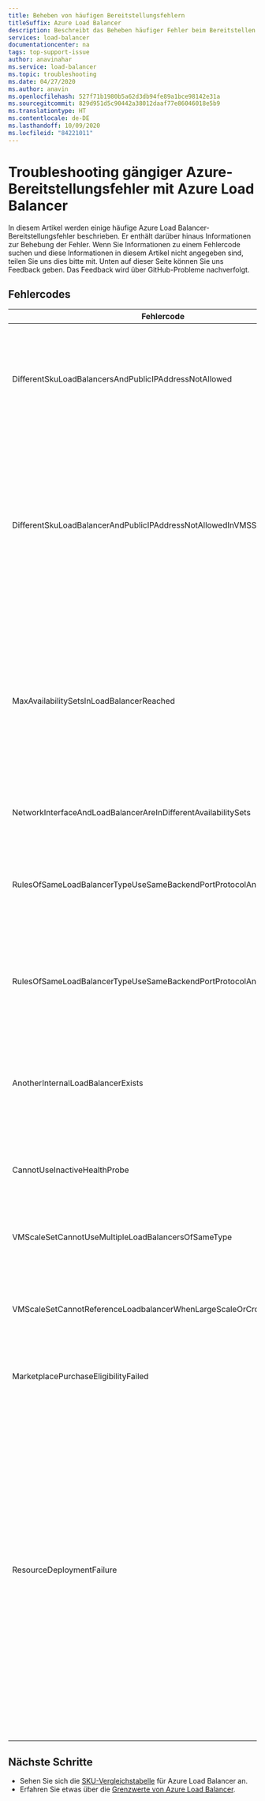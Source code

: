 ```yaml
---
title: Beheben von häufigen Bereitstellungsfehlern
titleSuffix: Azure Load Balancer
description: Beschreibt das Beheben häufiger Fehler beim Bereitstellen von Azure Load Balancer-Instanzen
services: load-balancer
documentationcenter: na
tags: top-support-issue
author: anavinahar
ms.service: load-balancer
ms.topic: troubleshooting
ms.date: 04/27/2020
ms.author: anavin
ms.openlocfilehash: 527f71b1980b5a62d3db94fe89a1bce98142e31a
ms.sourcegitcommit: 829d951d5c90442a38012daaf77e86046018e5b9
ms.translationtype: HT
ms.contentlocale: de-DE
ms.lasthandoff: 10/09/2020
ms.locfileid: "84221011"
---
```

# <a name="troubleshoot-common-azure-deployment-errors-with-azure-load-balancer"></a>Troubleshooting gängiger Azure-Bereitstellungsfehler mit Azure Load Balancer

In diesem Artikel werden einige häufige Azure Load Balancer-Bereitstellungsfehler beschrieben. Er enthält darüber hinaus Informationen zur Behebung der Fehler. Wenn Sie Informationen zu einem Fehlercode suchen und diese Informationen in diesem Artikel nicht angegeben sind, teilen Sie uns dies bitte mit. Unten auf dieser Seite können Sie uns Feedback geben. Das Feedback wird über GitHub-Probleme nachverfolgt.

## <a name="error-codes"></a>Fehlercodes

| Fehlercode | Details und Entschärfung |
| ------- | ---------- |
|DifferentSkuLoadBalancersAndPublicIPAddressNotAllowed| Die SKUs für öffentliche IP-Adressen und die Load Balancer-SKUs müssen übereinstimmen. Stellen Sie sicher, dass die Azure Load Balancer-SKU und die SKU für öffentliche IP-Adressen übereinstimmen. Für Produktionsworkloads wird die Standard-SKU empfohlen. Weitere Informationen zu den [Unterschieden bei SKUs](./skus.md)  |
|DifferentSkuLoadBalancerAndPublicIPAddressNotAllowedInVMSS | VM-Skalierungsgruppen werden standardmäßig als Load Balancer Basic festgelegt, wenn die SKU nicht angegeben wird oder die Bereitstellung ohne öffentliche Standard-IP-Adressen erfolgt. Stellen Sie die VM-Skalierungsgruppe mit öffentlichen Standard-IP-Adressen auf den einzelnen Instanzen erneut bereit, um sicherzustellen, dass Load Balancer Standard ausgewählt ist, oder wählen Sie einfach beim Bereitstellen einer VM-Skalierungsgruppe über das Azure-Portal eine Load Balancer Standard-Instanz aus. |
|MaxAvailabilitySetsInLoadBalancerReached | Der Back-End-Pool einer Load Balancer-Instanz kann maximal 150 Verfügbarkeitsgruppen enthalten. Wenn Sie für Ihre VMs im Back-End-Pool nicht explizit Verfügbarkeitsgruppen definiert haben, wird jede VM in einer eigenen Verfügbarkeitsgruppe platziert. Das Bereitstellen von 150 eigenständigen VMs impliziert also das Vorhandensein von 150 Verfügbarkeitsgruppen und somit das Erreichen des Limits. Sie können als Problemumgehung eine Verfügbarkeitsgruppe bereitstellen und ihr weitere VMs hinzufügen. |
|NetworkInterfaceAndLoadBalancerAreInDifferentAvailabilitySets | Für den Load Balancer der SKU "Basic" müssen sich die Netzwerkschnittstelle und der Load Balancer in der gleichen Verfügbarkeitsgruppe befinden. |
|RulesOfSameLoadBalancerTypeUseSameBackendPortProtocolAndIPConfig| Für einen bestimmten Lastenausgleichstyp (intern, öffentlich) mit demselben Back-End-Port und Protokoll, auf den dieselbe VM-Skalierungsgruppe verweist, kann es nicht mehrere Regeln geben. Aktualisieren Sie Ihre Regel, um diese Erstellung einer doppelten Regel zu ändern. |
|RulesOfSameLoadBalancerTypeUseSameBackendPortProtocolAndVmssIPConfig| Für einen bestimmten Lastenausgleichstyp (intern, öffentlich) mit demselben Back-End-Port und Protokoll, auf den dieselbe VM-Skalierungsgruppe verweist, kann es nicht mehrere Regeln geben. Aktualisieren Sie Ihre Regelparameter, um diese Erstellung einer doppelten Regel zu ändern. |
|AnotherInternalLoadBalancerExists| Es kann nur eine einzige Load Balancer-Instanz vom Typ „intern“ auf eine Gruppe von VMs/Netzwerkschnittstellen im Load Balancer-Back-End verweisen. Aktualisieren Sie Ihre Bereitstellung, um sicherzustellen, dass nur eine Load Balancer-Instanz desselben Typs erstellt wird. |
|CannotUseInactiveHealthProbe| Sie können nicht über einen Test verfügen, der von keiner für die Integrität von VM-Skalierungsgruppen konfigurierten Regel verwendet wird. Stellen Sie sicher, dass der eingerichtete Test aktiv genutzt wird. |
|VMScaleSetCannotUseMultipleLoadBalancersOfSameType| Es können nicht mehrere Load Balancer-Instanzen desselben Typs (intern, öffentlich) vorhanden sein. Maximal sind eine interne und eine öffentliche Load Balancer-Instanz möglich. |
|VMScaleSetCannotReferenceLoadbalancerWhenLargeScaleOrCrossAZ | Load Balancer Basic wird für VM-Skalierungsgruppen mit mehreren Platzierungsgruppen und verfügbarkeitszonenübergreifende VM-Skalierungsgruppen nicht unterstützt. Verwenden Sie stattdessen Load Balancer Standard. |
|MarketplacePurchaseEligibilityFailed | Wechseln Sie zum richtigen Administratorkonto, um Käufe zu aktivieren, da das Abonnement ein EA-Abonnement ist. Weitere Informationen finden Sie [hier](https://docs.microsoft.com/azure/marketplace/marketplace-faq-publisher-guide#what-could-block-a-customer-from-completing-a-purchase). |
|ResourceDeploymentFailure| Wenn der Load Balancer einen Fehlerstatus besitzt, führen Sie die folgenden Schritte aus, um den Fehlerstatus aufzuheben:<ol><li>Melden Sie sich auf https://resources.azure.com mit Ihren Anmeldeinformationen für das Azure-Portal an.</li><li>Wählen Sie **Lesen/Schreiben** aus.</li><li>Erweitern Sie auf der linken Seite **Abonnements** und dann das Abonnement mit dem Load Balancer, der aktualisiert werden soll.</li><li>Erweitern Sie **ResourceGroups** und dann die Ressourcengruppe mit dem Load Balancer, der aktualisiert werden soll.</li><li>Wählen Sie **Microsoft.Network** > **LoadBalancers** und dann den zu aktualisierenden Load Balancer **LoadBalancer_1**.</li><li>Wählen Sie auf der Anzeigeseite **LoadBalancer_1** die Option **GET** > **Bearbeiten**.</li><li>Ändern Sie den **ProvisioningState**-Wert von **Fehler** in **Erfolgreich**.</li><li>Wählen Sie **PUT**aus.</li></ol>|
|  |  |

## <a name="next-steps"></a>Nächste Schritte

* Sehen Sie sich die [SKU-Vergleichstabelle](./skus.md) für Azure Load Balancer an.
* Erfahren Sie etwas über die [Grenzwerte von Azure Load Balancer](https://docs.microsoft.com/azure/azure-resource-manager/management/azure-subscription-service-limits#load-balancer).
